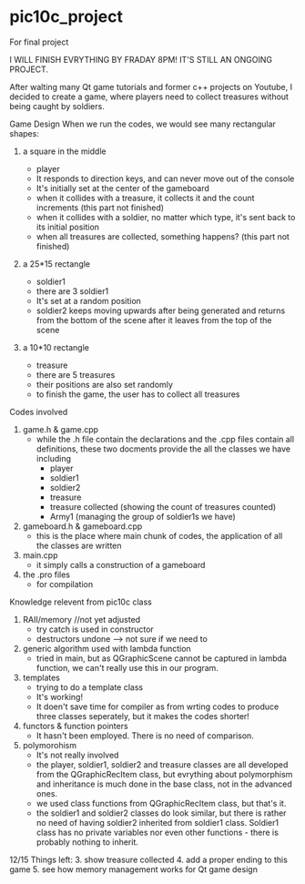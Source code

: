 # pic10c_project
For final project


I WILL FINISH EVRYTHING BY FRADAY 8PM! IT'S STILL AN ONGOING PROJECT.

After walting many Qt game tutorials and former c++ projects on Youtube, I decided to create a game, where players need to collect treasures without being caught by soldiers.



Game Design
When we run the codes, we would see many rectangular shapes:
1. a square in the middle
    - player
    - It responds to direction keys, and can never move out of the console
    - It's initially set at the center of the gameboard
    - when it collides with a treasure, it collects it and the count increments  (this part not finished)
    - when it collides with a soldier, no matter which type, it's sent back to its initial position
    - when all treasures are collected, something happens? (this part not finished)

2. a 25*15 rectangle
    - soldier1
    - there are 3 soldier1
    - It's set at a random position
    - soldier2 keeps moving upwards after being generated and returns from the bottom of the scene after it leaves from the top of the scene

3. a 10*10 rectangle
    - treasure
    - there are 5 treasures
    - their positions are also set randomly
    - to finish the game, the user has to collect all treasures
    
    
Codes involved
1. game.h & game.cpp
    - while the .h file contain the declarations and the .cpp files contain all definitions, these two docments provide the all the classes we have including
        * player
        * soldier1
        * soldier2
        * treasure
        * treasure collected (showing the count of treasures counted)
        * Army1 (managing the group of soldier1s we have)
2. gameboard.h & gameboard.cpp
    - this is the place where main chunk of codes, the application of all the classes are written
3. main.cpp
    - it simply calls a construction of a gameboard
4. the .pro files
    - for compilation

Knowledge relevent from pic10c class
1. RAII/memory //not yet adjusted
    - try catch is used in constructor
    - destructors undone --> not sure if we need to
 2. generic algorithm used with lambda function
    - tried in main, but as QGraphicScene cannot be captured in lambda function, we can't really use this in our program.
3. templates
    - trying to do a template class
    - It's working!
    - It doen't save time for compiler as from wrting codes to produce three classes seperately, but it makes the codes shorter!
4. functors & function pointers
    - It hasn't been employed. There is no need of comparison.
5. polymorohism
    - It's not really involved
    - the player, soldier1, soldier2 and treasure classes are all developed from the QGraphicRecItem class, but evrything about polymorphism and inheritance is much done in the base class, not in the advanced ones.
    - we used class functions from QGraphicRecItem class, but that's it.
    - the soldier1 and soldier2 classes do look similar, but there is rather no need of having soldier2 inherited from soldier1 class. Soldier1 class has no private variables nor even other functions - there is probably nothing to inherit.



12/15 Things left:
3. show treasure collected
4. add a proper ending to this game
5. see how memory management works for Qt game design







